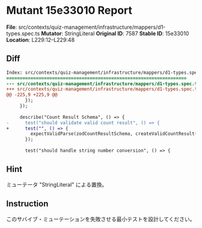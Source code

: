 # Mutant 15e33010 Report

**File**: src/contexts/quiz-management/infrastructure/mappers/d1-types.spec.ts
**Mutator**: StringLiteral
**Original ID**: 7587
**Stable ID**: 15e33010
**Location**: L229:12–L229:48

## Diff

```diff
Index: src/contexts/quiz-management/infrastructure/mappers/d1-types.spec.ts
===================================================================
--- src/contexts/quiz-management/infrastructure/mappers/d1-types.spec.ts	original
+++ src/contexts/quiz-management/infrastructure/mappers/d1-types.spec.ts	mutated #7587
@@ -225,9 +225,9 @@
       });
     });
 
     describe("Count Result Schema", () => {
-      test("should validate valid count result", () => {
+      test("", () => {
         expectValidParse(zodCountResultSchema, createValidCountResult());
       });
 
       test("should handle string number conversion", () => {
```

## Hint

ミューテータ "StringLiteral" による置換。

## Instruction

このサバイブ・ミューテーションを失敗させる最小テストを設計してください。
